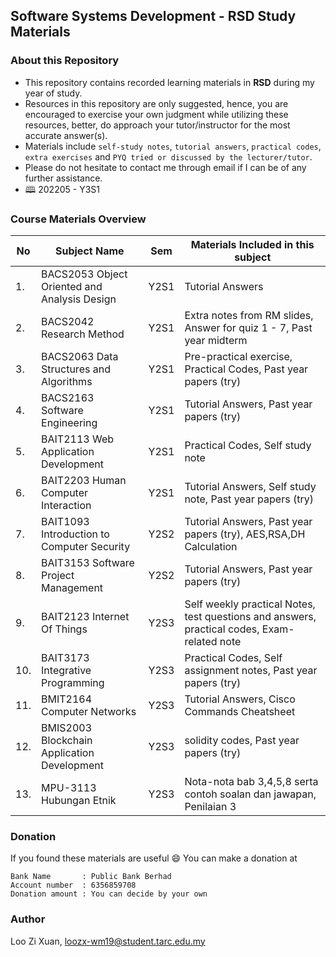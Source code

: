 ## Software Systems Development - RSD Study Materials

### About this Repository
- This repository contains recorded learning materials in **RSD** during my year of study.
- Resources in this repository are only suggested, hence, you are encouraged to exercise your own judgment while utilizing these resources, better, do approach your tutor/instructor for the most accurate answer(s). 
- Materials include `self-study notes`, `tutorial answers`, `practical codes`, `extra exercises` and `PYQ tried or discussed by the lecturer/tutor`.
- Please do not hesitate to contact me through email if I can be of any further assistance. 
- 🕮 202205 - Y3S1

### Course Materials Overview 
| No  | Subject Name | Sem | Materials Included in this subject |
| ------------- | ------------- | ------------- | ------------- |
| 1.  | BACS2053 Object Oriented and Analysis Design  | Y2S1  | Tutorial Answers  |
| 2.  | BACS2042 Research Method  | Y2S1  | Extra notes from RM slides, Answer for quiz 1 - 7, Past year midterm  |
| 3.  | BACS2063 Data Structures and Algorithms  | Y2S1  | Pre-practical exercise, Practical Codes, Past year papers (try)|
| 4.  | BACS2163 Software Engineering  | Y2S1  | Tutorial Answers, Past year papers (try) |
| 5.  | BAIT2113 Web Application Development  | Y2S1  | Practical Codes, Self study note  |
| 6.  | BAIT2203 Human Computer Interaction  | Y2S1  | Tutorial Answers, Self study note, Past year papers (try) |
| 7.  | BAIT1093 Introduction to Computer Security  | Y2S2  | Tutorial Answers, Past year papers (try), AES,RSA,DH Calculation |
| 8.  | BAIT3153 Software Project Management  | Y2S2  | Tutorial Answers, Past year papers (try) |
| 9.  | BAIT2123 Internet Of Things  | Y2S3  |  Self weekly practical Notes, test questions and answers, practical codes, Exam-related note |
| 10.  | BAIT3173 Integrative Programming  | Y2S3  | Practical Codes, Self assignment notes, Past year papers (try) |
| 11.  | BMIT2164 Computer Networks  | Y2S3  | Tutorial Answers, Cisco Commands Cheatsheet |
| 12.  | BMIS2003 Blockchain Application Development  | Y2S3  | solidity codes, Past year papers (try) |
| 13.  | MPU-3113 Hubungan Etnik  | Y2S3  | Nota-nota bab 3,4,5,8 serta contoh soalan dan jawapan, Penilaian 3 |


### Donation
If you found these materials are useful :smile: You can make a donation at
```
Bank Name       : Public Bank Berhad
Account number  : 6356859708
Donation amount : You can decide by your own 
```

### Author
Loo Zi Xuan, <a href="#">loozx-wm19@student.tarc.edu.my</a>

